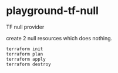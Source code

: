 # playground-tf-null
TF null provider

create 2 null resources which does nothing.

```
terraform init
terraform plan
terraform apply
terraform destroy
```